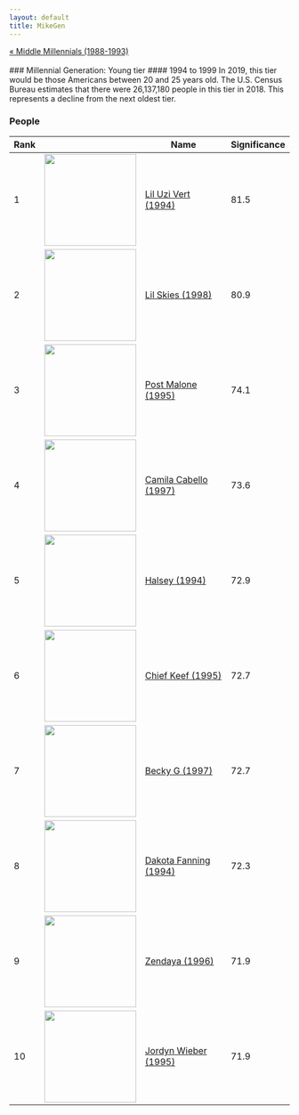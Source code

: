 ```yaml
---
layout: default
title: MikeGen
---
```

<div style="overflow: hidden"><a href="/mike-gen/generations/millennial-middle.html" class="previous" style="float: left !important">&laquo; Middle Millennials (1988-1993)</a></div>
<br>
### Millennial Generation: Young tier
#### 1994 to 1999
In 2019, this tier would be those Americans between 20 and 25 years old. The U.S. Census Bureau estimates that there were 26,137,180 people in this tier in 2018. This represents a decline from the next oldest tier.

### People

Rank |     | Name                               | Significance 
---- | --- | ---------------------------------- | -------- 
1    | <img src="https://upload.wikimedia.org/wikipedia/commons/d/d0/Lil_Uzi_Vert_2018.png" width="165" /> | [Lil Uzi Vert (1994)](https://en.wikipedia.org/wiki/Lil_Uzi_Vert) | 81.5
2    | <img src="https://upload.wikimedia.org/wikipedia/commons/d/d2/Lil_Skies_2019.png" width="165" /> | [Lil Skies (1998)](https://en.wikipedia.org/wiki/Lil_Skies) | 80.9
3    | <img src="https://upload.wikimedia.org/wikipedia/commons/c/c3/Post_Malone_Stavernfestivalen_2018_%28202940%29.jpg" width="165" /> | [Post Malone (1995)](https://en.wikipedia.org/wiki/Post_Malone) | 74.1
4    | <img src="https://upload.wikimedia.org/wikipedia/commons/d/de/Camila_Cabello_VMA_2018.jpg" width="165" /> | [Camila Cabello (1997)](https://en.wikipedia.org/wiki/Camila_Cabello) | 73.6
5    | <img src="https://upload.wikimedia.org/wikipedia/commons/2/29/Halsey_2019_by_Glenn_Francis.jpg" width="165" /> | [Halsey (1994)](https://en.wikipedia.org/wiki/Halsey_(singer)) | 72.9
6    | <img src="https://upload.wikimedia.org/wikipedia/commons/2/23/Chief_Keef_at_Lollapalooza_2012_cropped.PNG" width="165" /> | [Chief Keef (1995)](https://en.wikipedia.org/wiki/Chief_Keef) | 72.7
7    | <img src="https://upload.wikimedia.org/wikipedia/commons/c/ce/Becky_G.jpg" width="165" /> | [Becky G (1997)](https://en.wikipedia.org/wiki/Becky_G) | 72.7
8    | <img src="https://upload.wikimedia.org/wikipedia/commons/e/e8/Dakota_Fanning_Very_Good_Girls_Premiere_%28cropped%29.jpg" width="165" /> | [Dakota Fanning (1994)](https://en.wikipedia.org/wiki/Dakota_Fanning) | 72.3
9    | <img src="https://upload.wikimedia.org/wikipedia/commons/3/3c/Zendaya_promoting_Smallfoot_for_MTV_international.png" width="165" /> | [Zendaya (1996)](https://en.wikipedia.org/wiki/Zendaya) | 71.9
10   | <img src="https://upload.wikimedia.org/wikipedia/commons/f/fb/Jordyn_Wieber_portrait.jpg" width="165" /> | [Jordyn Wieber (1995)](https://en.wikipedia.org/wiki/Jordyn_Wieber) | 71.9
